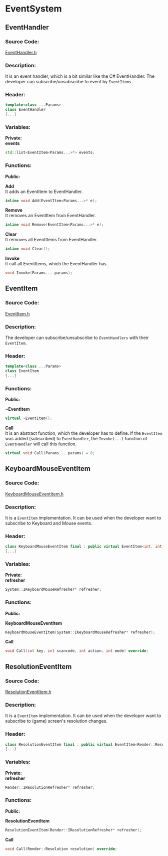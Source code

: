 # EventSystem

## EventHandler
### Source Code:
[EventHandler.h](../../Learning2DEngine/Learning2DEngine/EventSystem/EventHandler.h)

### Description:
It is an event handler, which is a bit similar like the C# EventHandler.
The developer can subscribe/unsubscribe to event by `EventItems`.

### Header:
```cpp
template<class ...Params>
class EventHandler
{...}
```

### Variables:
**Private:**  
**events**  
```cpp
std::list<EventItem<Params...>*> events;
```

### Functions:
**Public:**  

**Add**  
It adds an EventItem to EventHandler.
```cpp
inline void Add(EventItem<Params...>* e);
```

**Remove**  
It removes an EventItem from EventHandler.
```cpp
inline void Remove(EventItem<Params...>* e);
```

**Clear**  
It removes all EventItems from EventHandler.
```cpp
inline void Clear();
```

**Invoke**  
It call all EventItems, which the EventHandler has.
```cpp
void Invoke(Params... params);
```

## EventItem
### Source Code:
[EventItem.h](../../Learning2DEngine/Learning2DEngine/EventSystem/EventItem.h)

### Description:
The developer can subscribe/unsubscribe to `EventHandlers` with their `EventItem`.

### Header:
```cpp
template<class ...Params>
class EventItem
{...}
```

### Functions:
**Public:**  

**~EventItem**  
```cpp
virtual ~EventItem();
```

**Call**  
It is an abstract function, which the developer has to define.
If the `EventItem` was added (subscribed) to `EventHandler`,
the `Invoke(...)` function of `EventHandler` will call this function.
```cpp
virtual void Call(Params... params) = 0;
```

## KeyboardMouseEventItem
### Source Code:
[KeyboardMouseEventItem.h](../../Learning2DEngine/Learning2DEngine/EventSystem/KeyboardMouseEventItem.h)

### Description:
It is a `EventItem` implementation. It can be used
when the developer want to subscribe to Keyboard and Mouse events.

### Header:
```cpp
class KeyboardMouseEventItem final : public virtual EventItem<int, int, int, int>
{...}
```

### Variables:
**Private:**  
**refresher**  
```cpp
System::IKeyboardMouseRefresher* refresher;
```

### Functions:
**Public:**  

**KeyboardMouseEventItem**  
```cpp
KeyboardMouseEventItem(System::IKeyboardMouseRefresher* refresher);
```

**Call**  
```cpp
void Call(int key, int scancode, int action, int mode) override;
```

## ResolutionEventItem
### Source Code:
[ResolutionEventItem.h](../../Learning2DEngine/Learning2DEngine/EventSystem/ResolutionEventItem.h)

### Description:
It is a `EventItem` implementation. It can be used
when the developer want to subscribe to (game) screen's resolution changes.

### Header:
```cpp
class ResolutionEventItem final : public virtual EventItem<Render::Resolution>
{...}
```

### Variables:
**Private:**  
**refresher**  
```cpp
Render::IResolutionRefresher* refresher;
```

### Functions:
**Public:**  

**ResolutionEventItem**  
```cpp
ResolutionEventItem(Render::IResolutionRefresher* refresher);
```

**Call**  
```cpp
void Call(Render::Resolution resolution) override;
```

